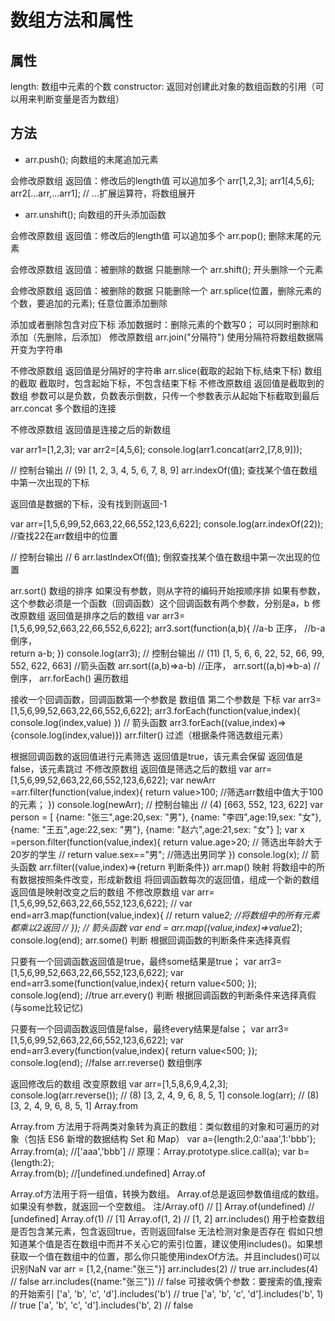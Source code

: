 # 数组方法和属性

## 属性

length: 数组中元素的个数
constructor: 返回对创建此对象的数组函数的引用（可以用来判断变量是否为数组）

## 方法

* arr.push(); 向数组的末尾追加元素

会修改原数组
返回值：修改后的length值
可以追加多个
arr[1,2,3];
arr1[4,5,6];
arr2[...arr,...arr1];       //  ...扩展运算符，将数组展开

* arr.unshift(); 向数组的开头添加函数

会修改原数组
返回值：修改后的length值
可以追加多个
arr.pop(); 删除末尾的元素

会修改原数组
返回值：被删除的数据
只能删除一个
arr.shift(); 开头删除一个元素

会修改原数组
返回值：被删除的数据
只能删除一个
arr.splice(位置，删除元素的个数，要追加的元素); 任意位置添加删除

添加或者删除包含对应下标
添加数据时：删除元素的个数写0；
可以同时删除和添加（先删除，后添加）
修改原数组
arr.join("分隔符") 使用分隔符将数组数据隔开变为字符串

不修改原数组
返回值是分隔好的字符串
arr.slice(截取的起始下标,结束下标) 数组的截取
截取时，包含起始下标，不包含结束下标
不修改原数组
返回值是截取到的数组
参数可以是负数，负数表示倒数，只传一个参数表示从起始下标截取到最后
arr.concat 多个数组的连接

不修改原数组
返回值是连接之后的新数组

var arr1=[1,2,3];
var arr2=[4,5,6];
console.log(arr1.concat(arr2,[7,8,9]));

// 控制台输出
// (9) [1, 2, 3, 4, 5, 6, 7, 8, 9]
arr.indexOf(值); 查找某个值在数组中第一次出现的下标

返回值是数据的下标，没有找到则返回-1

var arr=[1,5,6,99,52,663,22,66,552,123,6,622];
console.log(arr.indexOf(22));    //查找22在arr数组中的位置

// 控制台输出
// 6
arr.lastIndexOf(值); 倒叙查找某个值在数组中第一次出现的位置

arr.sort() 数组的排序
如果没有参数，则从字符的编码开始按顺序排
如果有参数，这个参数必须是一个函数（回调函数）这个回调函数有两个参数，分别是a，b
修改原数组
返回值是排序之后的数组
var arr3=[1,5,6,99,52,663,22,66,552,6,622];
arr3.sort(function(a,b){
//a-b 正序，
//b-a 倒序，  
return a-b;
})
console.log(arr3);
// 控制台输出
// (11) [1, 5, 6, 6, 22, 52, 66, 99, 552, 622, 663]
//箭头函数
arr.sort((a,b)=>a-b)     //正序，
arr.sort((a,b)=>b-a)     //倒序，
arr.forEach() 遍历数组

接收一个回调函数，回调函数第一个参数是 数组值
第二个参数是 下标
var arr3=[1,5,6,99,52,663,22,66,552,6,622];
arr3.forEach(function(value,index){
  console.log(index,value)
})
// 箭头函数
arr3.forEach((value,index)=>{console.log(index,value)})
arr.filter() 过滤（根据条件筛选数组元素）

根据回调函数的返回值进行元素筛选
返回值是true，该元素会保留
返回值是false，该元素跳过
不修改原数组
返回值是筛选之后的数组
var arr=[1,5,6,99,52,663,22,66,552,123,6,622];
var newArr =arr.filter(function(value,index){
return value>100;       //筛选arr数组中值大于100的元素；
})
console.log(newArr);
// 控制台输出
// (4) [663, 552, 123, 622]
var person = [
{name: "张三",age:20,sex: "男"},
{name: "李四",age:19,sex: "女"},
{name: "王五",age:22,sex: "男"},
{name: "赵六",age:21,sex: "女"}
];
var x =person.filter(function(value,index){
return value.age>20;           // 筛选出年龄大于20岁的学生
// return value.sex=="男";     //筛选出男同学
})
console.log(x);
// 箭头函数
arr.filter((value,index)=>{return 判断条件})
arr.map() 映射 将数组中的所有数据按照条件改变，形成新数组
将回调函数每次的返回值，组成一个新的数组
返回值是映射改变之后的数组
不修改原数组
var arr=[1,5,6,99,52,663,22,66,552,123,6,622];
// var end=arr3.map(function(value,index){
//     return value*2;        //将数组中的所有元素都乘以2返回
// });
// 箭头函数
var end = arr.map((value,index)=>value*2);
console.log(end);
arr.some() 判断 根据回调函数的判断条件来选择真假

只要有一个回调函数返回值是true，最终some结果是true；
var arr3=[1,5,6,99,52,663,22,66,552,123,6,622];
var end=arr3.some(function(value,index){
return value<500;
});
console.log(end);     //true
arr.every() 判断 根据回调函数的判断条件来选择真假(与some比较记忆)

只要有一个回调函数返回值是false，最终every结果是false；
var arr3=[1,5,6,99,52,663,22,66,552,123,6,622];
var end=arr3.every(function(value,index){
return value<500;
});
console.log(end);     //false
arr.reverse() 数组倒序

返回修改后的数组
改变原数组
var arr=[1,5,8,6,9,4,2,3];
console.log(arr.reverse());     // (8) [3, 2, 4, 9, 6, 8, 5, 1]
console.log(arr);               // (8) [3, 2, 4, 9, 6, 8, 5, 1]
Array.from

Array.from 方法用于将两类对象转为真正的数组：类似数组的对象和可遍历的对象（包括 ES6 新增的数据结构 Set 和 Map）
var a={length:2,0:'aaa',1:'bbb'};  
Array.from(a);        //['aaa','bbb']
// 原理：Array.prototype.slice.call(a);
var b={length:2};  
Array.from(b);       //[undefined.undefined]
Array.of

Array.of方法用于将一组值，转换为数组。
Array.of总是返回参数值组成的数组。如果没有参数，就返回一个空数组。
注/Array.of() // []
Array.of(undefined) // [undefined]
Array.of(1) // [1]
Array.of(1, 2) // [1, 2]
arr.includes()
用于检查数组是否包含某元素，包含返回true，否则返回false
无法检测对象是否存在
假如只想知道某个值是否在数组中而并不关心它的索引位置，建议使用includes()。如果想获取一个值在数组中的位置，那么你只能使用indexOf方法。并且includes()可以识别NaN
var arr = [1,2,{name:"张三"}]
arr.includes(2)     // true
arr.includes(4)     // false
arr.includes({name:"张三"})     // false
可接收俩个参数：要搜索的值,搜索的开始索引
['a', 'b', 'c', 'd'].includes('b')         // true
['a', 'b', 'c', 'd'].includes('b', 1)      // true
['a', 'b', 'c', 'd'].includes('b', 2)      // false